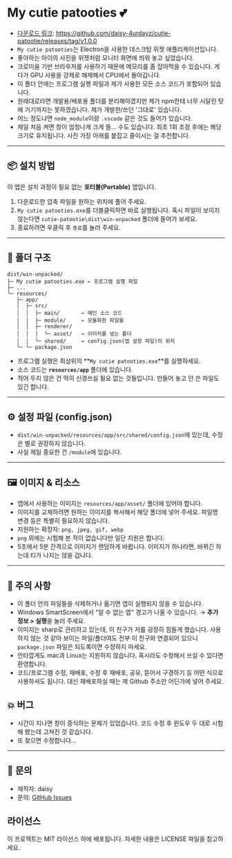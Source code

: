 # My cutie patooties 💕

- [다운로드 링크](https://github.com/daisy-4urdayz/cutie-patootie/releases/latest): https://github.com/daisy-4urdayz/cutie-patootie/releases/tag/v1.0.0
- `My cutie patooties`는 Electron을 사용한 데스크탑 위젯 애플리케이션입니다.
- 좋아하는 아이의 사진을 위젯처럼 모니터 화면에 띄워 놓고 싶었습니다.
- 크로미움 기반 브라우저를 사용하기 때문에 메모리를 좀 잡아먹을 수 있습니다. 게다가 GPU 사용을 강제로 해제해서 CPU에서 돌아갑니다.
- 이 폴더 안에는 프로그램 실행 파일과 제가 사용한 모든 소스 코드가 포함되어 있습니다.
- 원래대로라면 개발용/배포용 폴더를 분리해야겠지만 제가 npm한테 너무 시달린 탓에 거기까지는 못하겠습니다. 제가 개발한/쓰던 '그대로' 있습니다.
- 어느 정도냐면 `node_module`이랑 `.vscode` 같은 것도 들어가 있습니다.
- 제일 처음 켜면 창이 엄청나게 크게 뜰... 수도 있습니다. 최초 1회 조정 후에는 해당 크기로 유지됩니다. 사진 가장 아래를 붙잡고 줄이시는 걸 추천합니다.

---

## 📦 설치 방법

이 앱은 설치 과정이 필요 없는 **포터블(Portable)** 앱입니다.

1. 다운로드한 압축 파일을 원하는 위치에 풀어 주세요.  
2. `My cutie patooties.exe`를 더블클릭하면 바로 실행됩니다. 혹시 파일이 보이지 않는다면 `cutie-patootie\dist\win-unpacked` 폴더에 들어가 보세요.
3. 종료하려면 우클릭 후 `종료`를 눌러 주세요.

---

## 📂 폴더 구조
```
dist/win-unpacked/
├─ My cutie patooties.exe ← 프로그램 실행 파일
├─ ...
└─ resources/
   ├─ app/
   │  ├─ src/
   │  │  ├─ main/       ← 메인 소스 코드
   │  │  ├─ module/     ← 모듈화한 파일들
   │  │  ├─ renderer/
   │  │  │  └─ asset/   ← 이미지를 넣는 폴더
   │  │  └─ shared/     ← config.json(앱 설정 파일)의 위치
   └─ └─ package.json
```
- 프로그램 실행은 최상위의 **`My cutie patooties.exe`**를 실행하세요.
- 소스 코드는 **`resources/app`** 폴더에 있습니다.
- 적어 두지 않은 건 딱히 신경쓰실 필요 없는 것들입니다. 만들어 놓고 안 쓴 파일도 있긴 합니다.

---

## ⚙️ 설정 파일 (config.json)

- `dist/win-unpacked/resources/app/src/shared/config.json`에 있는데, 수정은 별로 권장하지 않습니다.
- 사실 제일 중요한 건 `/module`에 있습니다.

---

## 🖼️ 이미지 & 리소스

- 앱에서 사용하는 이미지는 `resources/app/asset/` 폴더에 있어야 합니다.
- 이미지를 교체하려면 원하는 이미지를 복사해서 해당 폴더에 넣어 주세요. 파일명 변경 등은 특별히 필요하지 않습니다.
- 지원하는 확장자: `png, jpeg, gif, webp`
- `png` 외에는 시험해 본 적이 없습니다만 일단 지원은 합니다.
- 5초에서 5분 간격으로 이미지가 랜덤하게 바뀝니다. 이미지가 하나라면, 바뀌긴 하는데 티가 나지는 않을 겁니다.

---

## 🔹 주의 사항

- 이 폴더 안의 파일들을 삭제하거나 옮기면 앱이 실행되지 않을 수 있습니다.
- Windows SmartScreen에서 "알 수 없는 앱" 경고가 나올 수 있습니다. → **추가 정보 > 실행**을 눌러 주세요.
- 이미지는 sharp로 관리하고 있는데, 이 친구가 저를 굉장히 힘들게 했습니다. 사용하지 않는 것 같아 보이는 파일/폴더여도 전부 이 친구와 연결되어 있으니 `package.json` 파일은 되도록이면 수정하지 마세요.
- 안타깝게도 mac과 Linux는 지원하지 않습니다. 혹시라도 수정해서 쓰실 수 있다면 환영합니다.
- 코드/프로그램 수정, 재배포, 수정 후 재배포, 공유, 뜯어서 구경하기 등 어떤 식으로 사용하셔도 됩니다. 대신 재배포하실 때는 제 Github 주소만 어딘가에 넣어 주세요.

## 💥 버그

- 시간이 지나면 창이 증식하는 문제가 있었습니다. 코드 수정 후 윈도우 두 대로 시험해 봤는데 고쳐진 것 같습니다.
- 또 찾으면 수정합니다...

---

## 📧 문의

- 제작자: daisy  
- 문의: [GitHub Issues](https://github.com/daisy-4urdayz/cutie-patootie)

## 라이선스
이 프로젝트는 MIT 라이선스 하에 배포됩니다. 자세한 내용은 LICENSE 파일을 참고하세요.
